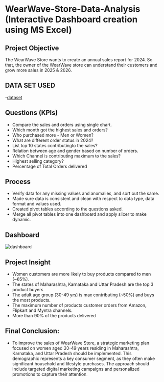 # WearWave-Store-Data-Analysis (Interactive Dashboard creation using MS Excel)
## Project Objective
The WearWave Store wants to create an annual sales report for 2024. So that, the owner of the WearWave store can understand their customers and grow more sales in 2025 & 2026.

## DATA SET USED
-<a href ="https://github.com/HARSHMEET22/DATA-ANALYSIS-DASHBOARD/commit/aa42de5e53b99ed43939aa6fa55f814189a9ec69">dataset</a>

## Questions (KPIs)

- Compare the sales and orders using single chart.
- Which month got the highest sales and orders?
- Who purchased more - Men or Women?
- What are different order status in 2024?
- List top 10 states contributingto the sales?
- Relation between age and gender based on number of orders.
- Which Channel is contributing maximum to the sales?
- Highest selling category?
- Percentage of Total Orders delivered

## Process
- Verify data for any missing values and anomalies, and sort out the same.
- Made sure data is consistent and clean with respect to data type, data format and values used.
- Created pivot tables according to the questions asked.
- Merge all pivot tables into one dashboard and apply slicer to make dynamic.

## Dashboard
![dashboard](https://github.com/user-attachments/assets/6f739a9b-42b6-4812-8f42-375e3c419f1f)

## Project Insight
- Women customers are more likely to buy products compared to men (~65%).
- The states of Maharashtra, Karnataka and Uttar Pradesh are the top 3 product buyers.
- The adult age group (30-49 yrs) is max contributing (~50%) and buys the most products.
- The maximum number of products customer orders from Amazon, Flipkart and Myntra channels.
- More than 90% of the products delivered

##  Final Conclusion:
- To improve the sales of WearWave Store, a strategic marketing plan focused on women aged 30-49 years residing in Maharashtra, Karnataka, and Uttar Pradesh should be implemented. This 
 demographic represents a key consumer segment, as they often make significant household and lifestyle purchases. The approach should include targeted digital marketing campaigns and 
 personalized promotions to capture their attention.


